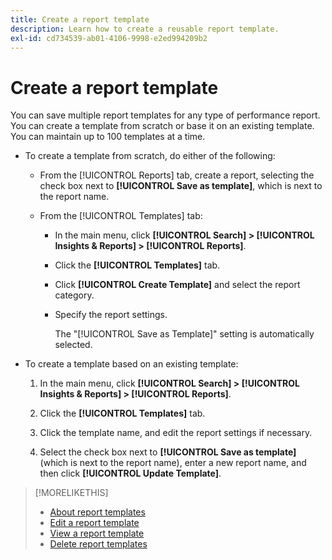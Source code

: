 ```yaml
---
title: Create a report template
description: Learn how to create a reusable report template.
exl-id: cd734539-ab01-4106-9998-e2ed994209b2
---
```

# Create a report template

You can save multiple report templates for any type of performance report. You can create a template from scratch or base it on an existing template. You can maintain up to 100 templates at a time.

* To create a template from scratch, do either of the following:
   
   * From the [!UICONTROL Reports] tab, create a report, selecting the check box next to **[!UICONTROL Save as template]**, which is next to the report name.
   
   * From the [!UICONTROL Templates] tab:
     
     * In the main menu, click **[!UICONTROL Search] > [!UICONTROL Insights & Reports] > [!UICONTROL Reports]**.
     
     * Click the **[!UICONTROL Templates]** tab.
     
     * Click **[!UICONTROL Create Template]** and select the report category.
     
     * Specify the report settings.
       
       The "[!UICONTROL Save as Template]" setting is automatically selected.

* To create a template based on an existing template:
  
  1. In the main menu, click **[!UICONTROL Search] > [!UICONTROL Insights & Reports] > [!UICONTROL Reports]**.
  
  1. Click the **[!UICONTROL Templates]** tab.
  
  1. Click the template name, and edit the report settings if necessary.
  
  1. Select the check box next to **[!UICONTROL Save as template]** (which is next to the report name), enter a new report name, and then click **[!UICONTROL Update Template]**.

>[!MORELIKETHIS]
>
>* [About report templates](template-about.md)
>* [Edit a report template](template-edit.md)
>* [View a report template](template-view.md)
>* [Delete report templates](template-delete.md)
